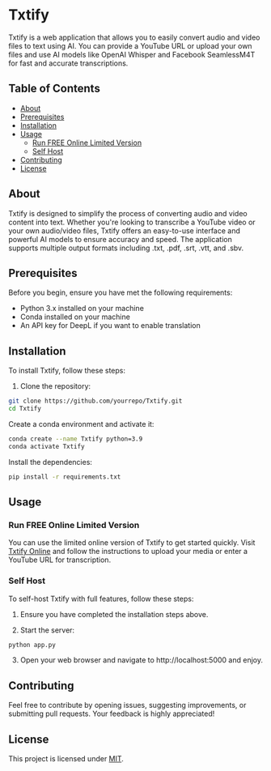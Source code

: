 # Txtify

Txtify is a web application that allows you to easily convert audio and video files to text using AI. You can provide a YouTube URL or upload your own files and use AI models like OpenAI Whisper and Facebook SeamlessM4T for fast and accurate transcriptions.

  
## Table of Contents

- [About](#about)
- [Prerequisites](#prerequisites)
- [Installation](#installation)
- [Usage](#usage)
  - [Run FREE Online Limited Version](#run-free-online-limited-version)
  - [Self Host](#self-host)
- [Contributing](#contributing)
- [License](#license)

## About

Txtify is designed to simplify the process of converting audio and video content into text. Whether you're looking to transcribe a YouTube video or your own audio/video files, Txtify offers an easy-to-use interface and powerful AI models to ensure accuracy and speed. The application supports multiple output formats including .txt, .pdf, .srt, .vtt, and .sbv.

## Prerequisites

Before you begin, ensure you have met the following requirements:

- Python 3.x installed on your machine
- Conda installed on your machine
- An API key for DeepL if you want to enable translation

## Installation

To install Txtify, follow these steps:

1. Clone the repository:
 ```sh
 git clone https://github.com/yourrepo/Txtify.git
 cd Txtify
 ```

Create a conda environment and activate it:

  ```sh
  conda create --name Txtify python=3.9
  conda activate Txtify
  ```

Install the dependencies:

```sh
pip install -r requirements.txt
```

## Usage

### Run FREE Online Limited Version

You can use the limited online version of Txtify to get started quickly. Visit [Txtify Online](https://your-online-version-link) and follow the instructions to upload your media or enter a YouTube URL for transcription.

### Self Host

To self-host Txtify with full features, follow these steps:

1. Ensure you have completed the installation steps above.

2. Start the server:
```sh
python app.py
```

3. Open your web browser and navigate to http://localhost:5000 and enjoy.


## Contributing
Feel free to contribute by opening issues, suggesting improvements, or submitting pull requests. Your feedback is highly appreciated!

## License
This project is licensed under [MIT](https://github.com/lkmeta/Txtify/blob/main/LICENSE).
